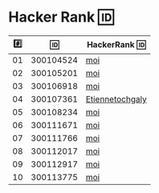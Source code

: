 # Hacker Rank :id:

|:hash:| :id:      | HackerRank :id: |
|------|-----------|-------------------------|
| 01   | 300104524 | [moi](https://hackerrank.com/moi)         |
| 02   | 300105201 | [moi](https://hackerrank.com/moi)         |
| 03   | 300106918 | [moi](https://hackerrank.com/moi)         |
| 04   | 300107361 | [Etiennetochgaly](https://hackerrank.com/Etiennetochgaly)         |
| 05   | 300108234 | [moi](https://hackerrank.com/moi)         |
| 06   | 300111671 | [moi](https://hackerrank.com/moi)         |
| 07   | 300111766 | [moi](https://hackerrank.com/moi)         |
| 08   | 300112017 | [moi](https://hackerrank.com/moi)         |
| 09   | 300112917 | [moi](https://hackerrank.com/moi)         |
| 10   | 300113775 | [moi](https://hackerrank.com/moi)         |
